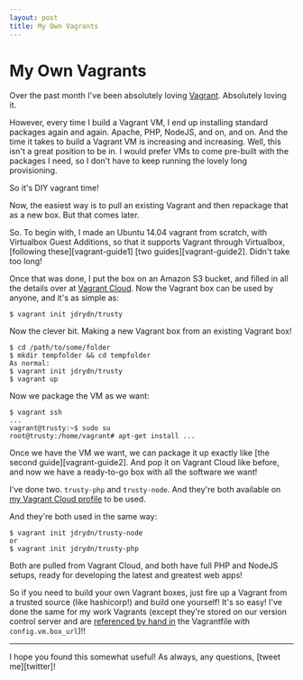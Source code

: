 ```yaml
---
layout: post
title: My Own Vagrants
---
```


# My Own Vagrants

Over the past month I've been absolutely loving [Vagrant][vagrant]. Absolutely loving it.

However, every time I build a Vagrant VM, I end up installing standard packages again and again. Apache, PHP, NodeJS, and on, and on. And the time it takes to build a Vagrant VM is increasing and increasing. Well, this isn't a great position to be in. I would prefer VMs to come pre-built with the packages I need, so I don't have to keep running the lovely long provisioning.

So it's DIY vagrant time!

Now, the easiest way is to pull an existing Vagrant and then repackage that as a new box. But that comes later.

So. To begin with, I made an Ubuntu 14.04 vagrant from scratch, with Virtualbox Guest Additions, so that it supports Vagrant through Virtualbox, [following these][vagrant-guide1] [two guides][vagrant-guide2]. Didn't take too long!

Once that was done, I put the box on an Amazon S3 bucket, and filled in all the details over at [Vagrant Cloud][vagrant-cloud]. Now the Vagrant box can be used by anyone, and it's as simple as:

	$ vagrant init jdrydn/trusty

Now the clever bit. Making a new Vagrant box from an existing Vagrant box!

	$ cd /path/to/some/folder
	$ mkdir tempfolder && cd tempfolder
	As normal:
	$ vagrant init jdrydn/trusty
	$ vagrant up

Now we package the VM as we want:

	$ vagrant ssh
	...
	vagrant@trusty:~$ sudo su
	root@trusty:/home/vagrant# apt-get install ...

Once we have the VM we want, we can package it up exactly like [the second guide][vagrant-guide2]. And pop it on Vagrant Cloud like before, and now we have a ready-to-go box with all the software we want!

I've done two. `trusty-php` and `trusty-node`. And they're both available on [my Vagrant Cloud profile][vagrant-jdrydn] to be used.

And they're both used in the same way:

	$ vagrant init jdrydn/trusty-node
	or
	$ vagrant init jdrydn/trusty-php

Both are pulled from Vagrant Cloud, and both have full PHP and NodeJS setups, ready for developing the latest and greatest web apps!

So if you need to build your own Vagrant boxes, just fire up a Vagrant from a trusted source (like hashicorp!) and build one yourself! It's so easy! I've done the same for my work Vagrants (except they're stored on our version control server and are [referenced by hand in][vagrant-config] the Vagrantfile with `config.vm.box_url`)!!

---

I hope you found this somewhat useful! As always, any questions, [tweet me][twitter]!

[tweet]: https://twitter.com/jdrydn
[vagrant]: https://vagrantup.com
[vagrant-cloud]: https://vagrantcloud.com
[vagrant-config]: http://docs.vagrantup.com/v2/vagrantfile/machine_settings.html
[vagrant-guide-1]: http://docs.vagrantup.com/v2/boxes/base.html
[vagrant-guide-2]: http://docs.vagrantup.com/v2/virtualbox/boxes.html
[vagrant-jdrydn]: https://vagrantcloud.com/jdrydn
